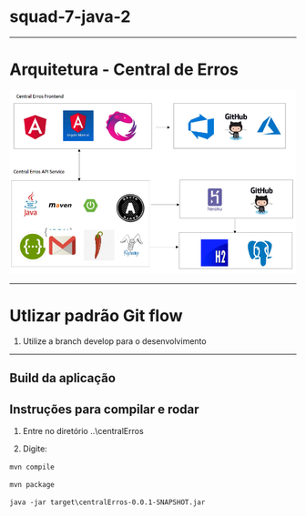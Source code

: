 # squad-7-java-2

---
# Arquitetura - Central de Erros

![Alt text](arquitetura.png?raw=true "Arquitetura - Central de Erros")

----

# Utlizar padrão Git flow

1. Utilize a branch develop para o desenvolvimento

---

## Build da aplicação

Instruções para compilar e rodar
----

1. Entre no diretório ..\centralErros

2. Digite:

`mvn compile`

`mvn package`

`java -jar target\centralErros-0.0.1-SNAPSHOT.jar`
